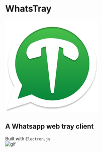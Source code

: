 # WhatsTray
![tray-icon_bundle](https://github.com/humzasadiq/WhatsTray/blob/main/assets/tray-icon_bundle.png)
## A Whatsapp web tray client  
Built with `Electron.js`  
![gif](https://github.com/humzasadiq/WhatsTray/blob/main/assets/lv_0_20240506003305-ezgif.com-video-to-gif-converter.gif?raw=true)

